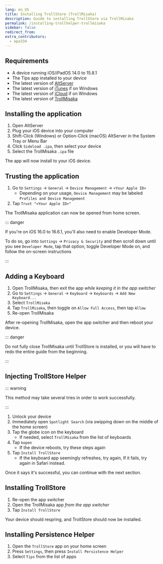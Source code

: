 ```yaml
---
lang: en_US
title: Installing TrollStore (TrollMisaka)
description: Guide to installing TrollStore via TrollMisaka
permalink: /installing-trollhelper-trollmisaka
sidebar: false
redirect_from:
extra_contributors:
  - opa334
---
```


## Requirements

- A device running iOS/iPadOS 14.0 to 15.8.1
- The Tips app installed to your device
- The latest version of [AltServer](http://altstore.io/)
- The latest version of [iTunes](https://www.apple.com/itunes/download/win32) if on Windows
- The latest version of [iCloud](https://secure-appldnld.apple.com/windows/061-91601-20200323-974a39d0-41fc-4761-b571-318b7d9205ed/iCloudSetup.exe) if on Windows
- The latest version of [TrollMisaka](https://github.com/straight-tamago/TrollMisaka/releases/latest)

## Installing the application

1. Open AltServer
1. Plug your iOS device into your computer
1. Shift-Click (Windows) or Option-Click (macOS) AltServer in the System Tray or Menu Bar
1. Click `Sideload .ipa`, then select your device
1. Select the TrollMisaka `.ipa` file

The app will now install to your iOS device.

## Trusting the application

1. Go to `Settings` -> `General` -> `Device Management` -> `<Your Apple ID>`
    - Depending on your usage, `Device Management` may be labeled `Profiles and Device Management`
1. Tap `Trust "<Your Apple ID>"`

The TrollMisaka application can now be opened from home screen.

::: danger

If you're on iOS 16.0 to 16.6.1, you'll also need to enable Developer Mode.

To do so, go into `Settings` -> `Privacy & Security` and then scroll down until you see `Developer Mode`, tap that option, toggle Developer Mode on, and follow the on-screen instructions

:::

## Adding a Keyboard

1. Open TrollMisaka, then exit the app *while keeping it in the app switcher*
1. Go to `Settings` -> `General` -> `Keyboard` -> `Keyboards` -> `Add New Keyboard...`
1. Select `TrollMisaka`
1. Tap `TrollMisaka`, then toggle on `Allow Full Access`, then tap `Allow`
1. Re-open TrollMisaka

After re-opening TrollMisaka, open the app switcher and then reboot your device.

::: danger

Do not fully close TrollMisaka until TrollStore is installed, or you will have to redo the entire guide from the beginning.

:::

## Injecting TrollStore Helper

::: warning

This method may take several tries in order to work successfully.

:::

1. Unlock your device
1. Immediately open `Spotlight Search` (via swipping down on the middle of the home screen)
1. Tap the globe icon on the keyboard
    - If needed, select `TrollMisaka` from the list of keyboards
1. Tap `kopen`
    - If the device reboots, try these steps again
1. Tap `Install TrollStore`
    - If the keyboard app seemingly refreshes, try again, If it fails, try again in Safari instead.

Once it says it's successful, you can continue with the next section.

## Installing TrollStore

1. Re-open the app switcher
1. Open the TrollMisaka app *from the app switcher*
1. Tap `Install TrollStore`

Your device should respring, and TrollStore should now be installed.

## Installing Persistence Helper

1. Open the `TrollStore` app on your home screen
1. Press `Settings`, then press `Install Persistence Helper`
1. Select `Tips` from the list of apps